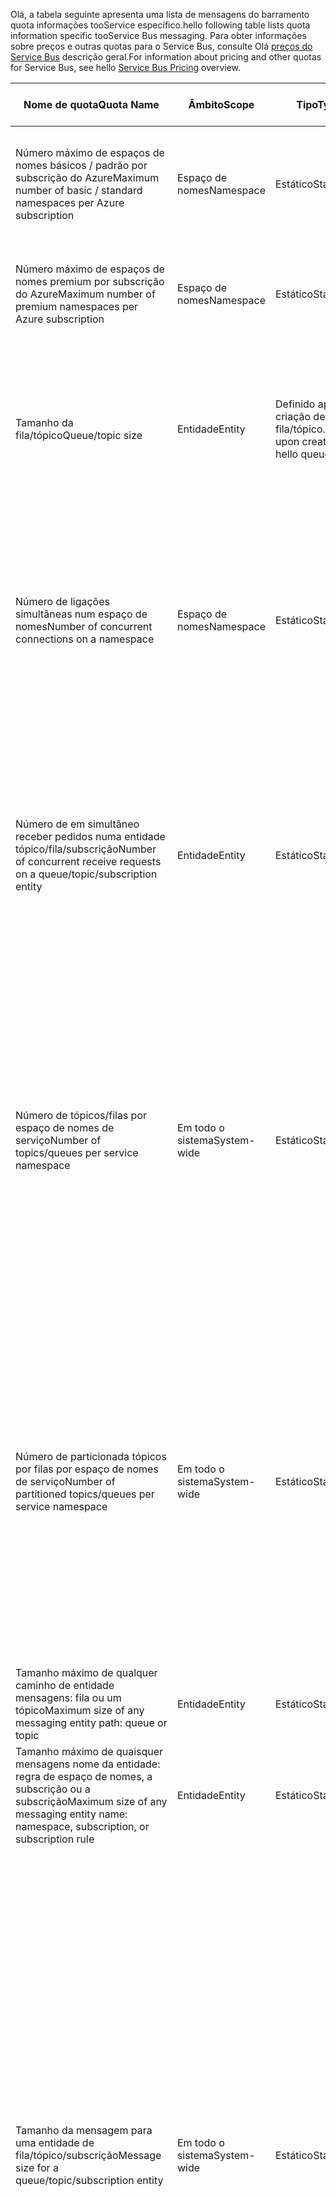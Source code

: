 <span data-ttu-id="a717b-101">Olá, a tabela seguinte apresenta uma lista de mensagens do barramento quota informações tooService específico.</span><span class="sxs-lookup"><span data-stu-id="a717b-101">hello following table lists quota information specific tooService Bus messaging.</span></span> <span data-ttu-id="a717b-102">Para obter informações sobre preços e outras quotas para o Service Bus, consulte Olá [preços do Service Bus](https://azure.microsoft.com/pricing/details/service-bus/) descrição geral.</span><span class="sxs-lookup"><span data-stu-id="a717b-102">For information about pricing and other quotas for Service Bus, see hello [Service Bus Pricing](https://azure.microsoft.com/pricing/details/service-bus/) overview.</span></span>

| <span data-ttu-id="a717b-103">Nome de quota</span><span class="sxs-lookup"><span data-stu-id="a717b-103">Quota Name</span></span> | <span data-ttu-id="a717b-104">Âmbito</span><span class="sxs-lookup"><span data-stu-id="a717b-104">Scope</span></span> | <span data-ttu-id="a717b-105">Tipo</span><span class="sxs-lookup"><span data-stu-id="a717b-105">Type</span></span> | <span data-ttu-id="a717b-106">Comportamento quando excedido</span><span class="sxs-lookup"><span data-stu-id="a717b-106">Behavior when exceeded</span></span> | <span data-ttu-id="a717b-107">Valor</span><span class="sxs-lookup"><span data-stu-id="a717b-107">Value</span></span> |
| --- | --- | --- | --- | --- |
| <span data-ttu-id="a717b-108">Número máximo de espaços de nomes básicos / padrão por subscrição do Azure</span><span class="sxs-lookup"><span data-stu-id="a717b-108">Maximum number of basic / standard namespaces per Azure subscription</span></span> |<span data-ttu-id="a717b-109">Espaço de nomes</span><span class="sxs-lookup"><span data-stu-id="a717b-109">Namespace</span></span> |<span data-ttu-id="a717b-110">Estático</span><span class="sxs-lookup"><span data-stu-id="a717b-110">Static</span></span> |<span data-ttu-id="a717b-111">Os pedidos subsequentes para espaços de nomes básicos / padrão adicionais serão rejeitados pelo portal Olá.</span><span class="sxs-lookup"><span data-stu-id="a717b-111">Subsequent requests for additional basic / standard namespaces will be rejected by hello portal.</span></span> |<span data-ttu-id="a717b-112">100</span><span class="sxs-lookup"><span data-stu-id="a717b-112">100</span></span>|
| <span data-ttu-id="a717b-113">Número máximo de espaços de nomes premium por subscrição do Azure</span><span class="sxs-lookup"><span data-stu-id="a717b-113">Maximum number of premium namespaces per Azure subscription</span></span> |<span data-ttu-id="a717b-114">Espaço de nomes</span><span class="sxs-lookup"><span data-stu-id="a717b-114">Namespace</span></span> |<span data-ttu-id="a717b-115">Estático</span><span class="sxs-lookup"><span data-stu-id="a717b-115">Static</span></span> |<span data-ttu-id="a717b-116">Os pedidos subsequentes para espaços de nomes premium adicionais serão rejeitados pelo portal Olá.</span><span class="sxs-lookup"><span data-stu-id="a717b-116">Subsequent requests for additional premium namespaces will be rejected by hello portal.</span></span> |<span data-ttu-id="a717b-117">10</span><span class="sxs-lookup"><span data-stu-id="a717b-117">10</span></span> |
| <span data-ttu-id="a717b-118">Tamanho da fila/tópico</span><span class="sxs-lookup"><span data-stu-id="a717b-118">Queue/topic size</span></span> |<span data-ttu-id="a717b-119">Entidade</span><span class="sxs-lookup"><span data-stu-id="a717b-119">Entity</span></span> |<span data-ttu-id="a717b-120">Definido após a criação de Olá fila/tópico.</span><span class="sxs-lookup"><span data-stu-id="a717b-120">Defined upon creation of hello queue/topic.</span></span> |<span data-ttu-id="a717b-121">Mensagens a receber será rejeitado e uma exceção será recebida pelo Olá chamar código.</span><span class="sxs-lookup"><span data-stu-id="a717b-121">Incoming messages will be rejected and an exception will be received by hello calling code.</span></span> |<span data-ttu-id="a717b-122">1, 2, 3, 4 ou 5 GB.</span><span class="sxs-lookup"><span data-stu-id="a717b-122">1, 2, 3, 4 or 5 GB.</span></span><br /><br /><span data-ttu-id="a717b-123">Se [criação de partições](../articles/service-bus-messaging/service-bus-partitioning.md) está ativada, o tamanho da fila/tópico máximo Olá é 80 GB.</span><span class="sxs-lookup"><span data-stu-id="a717b-123">If [partitioning](../articles/service-bus-messaging/service-bus-partitioning.md) is enabled, hello maximum queue/topic size is 80 GB.</span></span> |
| <span data-ttu-id="a717b-124">Número de ligações simultâneas num espaço de nomes</span><span class="sxs-lookup"><span data-stu-id="a717b-124">Number of concurrent connections on a namespace</span></span> |<span data-ttu-id="a717b-125">Espaço de nomes</span><span class="sxs-lookup"><span data-stu-id="a717b-125">Namespace</span></span> |<span data-ttu-id="a717b-126">Estático</span><span class="sxs-lookup"><span data-stu-id="a717b-126">Static</span></span> |<span data-ttu-id="a717b-127">Os pedidos subsequentes para ligações adicionais serão rejeitados e uma exceção será recebida pelo Olá chamar código.</span><span class="sxs-lookup"><span data-stu-id="a717b-127">Subsequent requests for additional connections will be rejected and an exception will be received by hello calling code.</span></span> <span data-ttu-id="a717b-128">As operações REST não contam para ligações de TCP em simultâneo.</span><span class="sxs-lookup"><span data-stu-id="a717b-128">REST operations do not count towards concurrent TCP connections.</span></span> |<span data-ttu-id="a717b-129">NetMessaging: 1000</span><span class="sxs-lookup"><span data-stu-id="a717b-129">NetMessaging: 1,000</span></span><br /><br /><span data-ttu-id="a717b-130">AMQP: 5000</span><span class="sxs-lookup"><span data-stu-id="a717b-130">AMQP: 5,000</span></span> |
| <span data-ttu-id="a717b-131">Número de em simultâneo receber pedidos numa entidade tópico/fila/subscrição</span><span class="sxs-lookup"><span data-stu-id="a717b-131">Number of concurrent receive requests on a queue/topic/subscription entity</span></span> |<span data-ttu-id="a717b-132">Entidade</span><span class="sxs-lookup"><span data-stu-id="a717b-132">Entity</span></span> |<span data-ttu-id="a717b-133">Estático</span><span class="sxs-lookup"><span data-stu-id="a717b-133">Static</span></span> |<span data-ttu-id="a717b-134">Subsequentes receber pedidos serão rejeitados e uma exceção será recebida pelo Olá chamar código.</span><span class="sxs-lookup"><span data-stu-id="a717b-134">Subsequent receive requests will be rejected and an exception will be received by hello calling code.</span></span> <span data-ttu-id="a717b-135">Esta quota aplica-se toohello combinado diversas em simultâneo receber operações em todas as subscrições de um tópico.</span><span class="sxs-lookup"><span data-stu-id="a717b-135">This quota applies toohello combined number of concurrent receive operations across all subscriptions on a topic.</span></span> |<span data-ttu-id="a717b-136">5,000</span><span class="sxs-lookup"><span data-stu-id="a717b-136">5,000</span></span> |
| <span data-ttu-id="a717b-137">Número de tópicos/filas por espaço de nomes de serviço</span><span class="sxs-lookup"><span data-stu-id="a717b-137">Number of topics/queues per service namespace</span></span> |<span data-ttu-id="a717b-138">Em todo o sistema</span><span class="sxs-lookup"><span data-stu-id="a717b-138">System-wide</span></span> |<span data-ttu-id="a717b-139">Estático</span><span class="sxs-lookup"><span data-stu-id="a717b-139">Static</span></span> |<span data-ttu-id="a717b-140">Os pedidos subsequentes para a criação de um novo tópico ou uma fila no espaço de nomes de serviço de Olá serão rejeitados.</span><span class="sxs-lookup"><span data-stu-id="a717b-140">Subsequent requests for creation of a new topic or queue on hello service namespace will be rejected.</span></span> <span data-ttu-id="a717b-141">Como resultado, se configurada por meio de Olá [portal do Azure][Azure portal], será gerada uma mensagem de erro.</span><span class="sxs-lookup"><span data-stu-id="a717b-141">As a result, if configured through hello [Azure portal][Azure portal], an error message will be generated.</span></span> <span data-ttu-id="a717b-142">Se a chamada da API de gestão de Olá, uma exceção será recebida pelo Olá chamar código.</span><span class="sxs-lookup"><span data-stu-id="a717b-142">If called from hello management API, an exception will be received by hello calling code.</span></span> |<span data-ttu-id="a717b-143">10,000</span><span class="sxs-lookup"><span data-stu-id="a717b-143">10,000</span></span><br /><br /><span data-ttu-id="a717b-144">Olá número total de tópicos e filas de um espaço de nomes de serviço tem de ser menor ou igual too10, 000.</span><span class="sxs-lookup"><span data-stu-id="a717b-144">hello total number of topics plus queues in a service namespace must be less than or equal too10,000.</span></span><br/><span data-ttu-id="a717b-145">Não é aplicável tooPremium como todas as entidades são divididos em partições.</span><span class="sxs-lookup"><span data-stu-id="a717b-145">This is not applicable tooPremium as all entities are partitioned.</span></span> |
| <span data-ttu-id="a717b-146">Número de particionada tópicos por filas por espaço de nomes de serviço</span><span class="sxs-lookup"><span data-stu-id="a717b-146">Number of partitioned topics/queues per service namespace</span></span> |<span data-ttu-id="a717b-147">Em todo o sistema</span><span class="sxs-lookup"><span data-stu-id="a717b-147">System-wide</span></span> |<span data-ttu-id="a717b-148">Estático</span><span class="sxs-lookup"><span data-stu-id="a717b-148">Static</span></span> |<span data-ttu-id="a717b-149">Os pedidos subsequentes para a criação de um novo tópico particionado ou fila no espaço de nomes de serviço de Olá serão rejeitados.</span><span class="sxs-lookup"><span data-stu-id="a717b-149">Subsequent requests for creation of a new partitioned topic or queue on hello service namespace will be rejected.</span></span> <span data-ttu-id="a717b-150">Como resultado, se configurada por meio de Olá [portal do Azure][Azure portal], será gerada uma mensagem de erro.</span><span class="sxs-lookup"><span data-stu-id="a717b-150">As a result, if configured through hello [Azure portal][Azure portal], an error message will be generated.</span></span> <span data-ttu-id="a717b-151">Se a chamada da API, de gestão de Olá um **QuotaExceededException** exceção será recebida pelo Olá chamar código.</span><span class="sxs-lookup"><span data-stu-id="a717b-151">If called from hello management API, a **QuotaExceededException** exception will be received by hello calling code.</span></span> |<span data-ttu-id="a717b-152">Escalões básicos e Standard - 100</span><span class="sxs-lookup"><span data-stu-id="a717b-152">Basic and Standard Tiers - 100</span></span><br /><span data-ttu-id="a717b-153">[Premium](../articles/service-bus-messaging/service-bus-premium-messaging.md) -1000 (por unidade de mensagens)</span><span class="sxs-lookup"><span data-stu-id="a717b-153">[Premium](../articles/service-bus-messaging/service-bus-premium-messaging.md) - 1,000 (per messaging unit)</span></span><br/><br /><span data-ttu-id="a717b-154">Cada fila particionada ou um tópico conta para a quota de Olá de 10 000 entidades por espaço de nomes.</span><span class="sxs-lookup"><span data-stu-id="a717b-154">Each partitioned queue or topic counts towards hello quota of 10,000 entities per namespace.</span></span> |
| <span data-ttu-id="a717b-155">Tamanho máximo de qualquer caminho de entidade mensagens: fila ou um tópico</span><span class="sxs-lookup"><span data-stu-id="a717b-155">Maximum size of any messaging entity path: queue or topic</span></span> |<span data-ttu-id="a717b-156">Entidade</span><span class="sxs-lookup"><span data-stu-id="a717b-156">Entity</span></span> |<span data-ttu-id="a717b-157">Estático</span><span class="sxs-lookup"><span data-stu-id="a717b-157">Static</span></span> |- |<span data-ttu-id="a717b-158">260 carateres</span><span class="sxs-lookup"><span data-stu-id="a717b-158">260 characters</span></span> |
| <span data-ttu-id="a717b-159">Tamanho máximo de quaisquer mensagens nome da entidade: regra de espaço de nomes, a subscrição ou a subscrição</span><span class="sxs-lookup"><span data-stu-id="a717b-159">Maximum size of any messaging entity name: namespace, subscription, or subscription rule</span></span> |<span data-ttu-id="a717b-160">Entidade</span><span class="sxs-lookup"><span data-stu-id="a717b-160">Entity</span></span> |<span data-ttu-id="a717b-161">Estático</span><span class="sxs-lookup"><span data-stu-id="a717b-161">Static</span></span> |- |<span data-ttu-id="a717b-162">50 carateres</span><span class="sxs-lookup"><span data-stu-id="a717b-162">50 characters</span></span> |
| <span data-ttu-id="a717b-163">Tamanho da mensagem para uma entidade de fila/tópico/subscrição</span><span class="sxs-lookup"><span data-stu-id="a717b-163">Message size for a queue/topic/subscription entity</span></span> |<span data-ttu-id="a717b-164">Em todo o sistema</span><span class="sxs-lookup"><span data-stu-id="a717b-164">System-wide</span></span> |<span data-ttu-id="a717b-165">Estático</span><span class="sxs-lookup"><span data-stu-id="a717b-165">Static</span></span> |<span data-ttu-id="a717b-166">Mensagens a receber que excedem destas quotas serão rejeitadas e uma exceção será recebida pelo Olá chamar código.</span><span class="sxs-lookup"><span data-stu-id="a717b-166">Incoming messages that exceed these quotas will be rejected and an exception will be received by hello calling code.</span></span> |<span data-ttu-id="a717b-167">Tamanho máximo de mensagem: 256KB ([escalão Standard](../articles/service-bus-messaging/service-bus-premium-messaging.md)) / 1MB ([escalão Premium](../articles/service-bus-messaging/service-bus-premium-messaging.md)).</span><span class="sxs-lookup"><span data-stu-id="a717b-167">Maximum message size: 256KB ([Standard tier](../articles/service-bus-messaging/service-bus-premium-messaging.md)) / 1MB ([Premium tier](../articles/service-bus-messaging/service-bus-premium-messaging.md)).</span></span> <br /><br /><span data-ttu-id="a717b-168">**Tenha em atenção** devido a sobrecarga toosystem, este limite é normalmente ligeiramente inferior.</span><span class="sxs-lookup"><span data-stu-id="a717b-168">**Note** Due toosystem overhead, this limit is usually slightly less.</span></span><br /><br /><span data-ttu-id="a717b-169">Tamanho máximo do cabeçalho: 64KB</span><span class="sxs-lookup"><span data-stu-id="a717b-169">Maximum header size: 64KB</span></span><br /><br /><span data-ttu-id="a717b-170">Número máximo de propriedades de cabeçalho na matriz de propriedades: **byte/int. MaxValue**</span><span class="sxs-lookup"><span data-stu-id="a717b-170">Maximum number of header properties in property bag: **byte/int.MaxValue**</span></span><br /><br /><span data-ttu-id="a717b-171">Tamanho máximo de propriedade de matriz de propriedades: sem limite explícito.</span><span class="sxs-lookup"><span data-stu-id="a717b-171">Maximum size of property in property bag: No explicit limit.</span></span> <span data-ttu-id="a717b-172">Limitado pelo tamanho do cabeçalho máximo.</span><span class="sxs-lookup"><span data-stu-id="a717b-172">Limited by maximum header size.</span></span> |
| <span data-ttu-id="a717b-173">Tamanho de propriedade da mensagem para uma entidade de fila/tópico/subscrição</span><span class="sxs-lookup"><span data-stu-id="a717b-173">Message property size for a queue/topic/subscription entity</span></span> |<span data-ttu-id="a717b-174">Em todo o sistema</span><span class="sxs-lookup"><span data-stu-id="a717b-174">System-wide</span></span> |<span data-ttu-id="a717b-175">Estático</span><span class="sxs-lookup"><span data-stu-id="a717b-175">Static</span></span> |<span data-ttu-id="a717b-176">A **SerializationException** exceção é gerada.</span><span class="sxs-lookup"><span data-stu-id="a717b-176">A **SerializationException** exception is generated.</span></span> |<span data-ttu-id="a717b-177">Tamanho de propriedade para cada propriedade da mensagem máximo é 32K.</span><span class="sxs-lookup"><span data-stu-id="a717b-177">Maximum message property size for each property is 32K.</span></span> <span data-ttu-id="a717b-178">Tamanho cumulativo de todas as propriedades não pode exceder 64K.</span><span class="sxs-lookup"><span data-stu-id="a717b-178">Cumulative size of all properties cannot exceed 64K.</span></span> <span data-ttu-id="a717b-179">Isto aplica-se toohello cabeçalho todo Olá [BrokeredMessage](https://msdn.microsoft.com/library/microsoft.servicebus.messaging.brokeredmessage.aspx), que tem as propriedades do utilizador, bem como as propriedades do sistema (tais como [SequenceNumber](https://msdn.microsoft.com/library/microsoft.servicebus.messaging.brokeredmessage.sequencenumber.aspx), [etiqueta](https://msdn.microsoft.com/library/microsoft.servicebus.messaging.brokeredmessage.label.aspx), [ MessageId](https://msdn.microsoft.com/library/microsoft.servicebus.messaging.brokeredmessage.messageid.aspx), e assim sucessivamente).</span><span class="sxs-lookup"><span data-stu-id="a717b-179">This applies toohello entire header of hello [BrokeredMessage](https://msdn.microsoft.com/library/microsoft.servicebus.messaging.brokeredmessage.aspx), which has both user properties as well as system properties (such as [SequenceNumber](https://msdn.microsoft.com/library/microsoft.servicebus.messaging.brokeredmessage.sequencenumber.aspx), [Label](https://msdn.microsoft.com/library/microsoft.servicebus.messaging.brokeredmessage.label.aspx), [MessageId](https://msdn.microsoft.com/library/microsoft.servicebus.messaging.brokeredmessage.messageid.aspx), and so on).</span></span> |
| <span data-ttu-id="a717b-180">Número de subscrições por tópico</span><span class="sxs-lookup"><span data-stu-id="a717b-180">Number of subscriptions per topic</span></span> |<span data-ttu-id="a717b-181">Em todo o sistema</span><span class="sxs-lookup"><span data-stu-id="a717b-181">System-wide</span></span> |<span data-ttu-id="a717b-182">Estático</span><span class="sxs-lookup"><span data-stu-id="a717b-182">Static</span></span> |<span data-ttu-id="a717b-183">Os pedidos subsequentes para criar subscrições adicionais para tópico Olá serão rejeitados.</span><span class="sxs-lookup"><span data-stu-id="a717b-183">Subsequent requests for creating additional subscriptions for hello topic will be rejected.</span></span> <span data-ttu-id="a717b-184">Como resultado, se configurado através do portal Olá, será apresentada uma mensagem de erro.</span><span class="sxs-lookup"><span data-stu-id="a717b-184">As a result, if configured through hello portal, an error message will be shown.</span></span> <span data-ttu-id="a717b-185">Se a chamada da API de gestão de Olá uma exceção será recebida pelo Olá chamar código.</span><span class="sxs-lookup"><span data-stu-id="a717b-185">If called from hello management API an exception will be received by hello calling code.</span></span> |<span data-ttu-id="a717b-186">2,000</span><span class="sxs-lookup"><span data-stu-id="a717b-186">2,000</span></span> |
| <span data-ttu-id="a717b-187">Número de filtros do SQL Server por tópico</span><span class="sxs-lookup"><span data-stu-id="a717b-187">Number of SQL filters per topic</span></span> |<span data-ttu-id="a717b-188">Em todo o sistema</span><span class="sxs-lookup"><span data-stu-id="a717b-188">System-wide</span></span> |<span data-ttu-id="a717b-189">Estático</span><span class="sxs-lookup"><span data-stu-id="a717b-189">Static</span></span> |<span data-ttu-id="a717b-190">Os pedidos subsequentes para a criação de filtros adicionais no tópico Olá serão rejeitados e uma exceção será recebida pelo Olá chamar código.</span><span class="sxs-lookup"><span data-stu-id="a717b-190">Subsequent requests for creation of additional filters on hello topic will be rejected and an exception will be received by hello calling code.</span></span> |<span data-ttu-id="a717b-191">2,000</span><span class="sxs-lookup"><span data-stu-id="a717b-191">2,000</span></span> |
| <span data-ttu-id="a717b-192">Número de filtros de correlação por tópico</span><span class="sxs-lookup"><span data-stu-id="a717b-192">Number of correlation filters per topic</span></span> |<span data-ttu-id="a717b-193">Em todo o sistema</span><span class="sxs-lookup"><span data-stu-id="a717b-193">System-wide</span></span> |<span data-ttu-id="a717b-194">Estático</span><span class="sxs-lookup"><span data-stu-id="a717b-194">Static</span></span> |<span data-ttu-id="a717b-195">Os pedidos subsequentes para a criação de filtros adicionais no tópico Olá serão rejeitados e uma exceção será recebida pelo Olá chamar código.</span><span class="sxs-lookup"><span data-stu-id="a717b-195">Subsequent requests for creation of additional filters on hello topic will be rejected and an exception will be received by hello calling code.</span></span> |<span data-ttu-id="a717b-196">100,000</span><span class="sxs-lookup"><span data-stu-id="a717b-196">100,000</span></span> |
| <span data-ttu-id="a717b-197">Tamanho do SQL Server filtros/ações</span><span class="sxs-lookup"><span data-stu-id="a717b-197">Size of SQL filters/actions</span></span> |<span data-ttu-id="a717b-198">Em todo o sistema</span><span class="sxs-lookup"><span data-stu-id="a717b-198">System-wide</span></span> |<span data-ttu-id="a717b-199">Estático</span><span class="sxs-lookup"><span data-stu-id="a717b-199">Static</span></span> |<span data-ttu-id="a717b-200">Os pedidos subsequentes para a criação de filtros adicionais serão rejeitados e uma exceção será recebida pelo Olá chamar código.</span><span class="sxs-lookup"><span data-stu-id="a717b-200">Subsequent requests for creation of additional filters will be rejected and an exception will be received by hello calling code.</span></span> |<span data-ttu-id="a717b-201">Comprimento máximo da cadeia de condição de filtro: 1024 (1K).</span><span class="sxs-lookup"><span data-stu-id="a717b-201">Maximum length of filter condition string: 1024 (1K).</span></span><br /><br /><span data-ttu-id="a717b-202">Comprimento máximo da cadeia de ação de regra: 1024 (1K).</span><span class="sxs-lookup"><span data-stu-id="a717b-202">Maximum length of rule action string: 1024 (1K).</span></span><br /><br /><span data-ttu-id="a717b-203">Número máximo de expressões por ação de regra: 32.</span><span class="sxs-lookup"><span data-stu-id="a717b-203">Maximum number of expressions per rule action: 32.</span></span> |
| <span data-ttu-id="a717b-204">Número de [SharedAccessAuthorizationRule](https://msdn.microsoft.com/library/azure/microsoft.servicebus.messaging.sharedaccessauthorizationrule.aspx) regras por espaço de nomes, fila ou um tópico</span><span class="sxs-lookup"><span data-stu-id="a717b-204">Number of [SharedAccessAuthorizationRule](https://msdn.microsoft.com/library/azure/microsoft.servicebus.messaging.sharedaccessauthorizationrule.aspx) rules per namespace, queue, or topic</span></span> |<span data-ttu-id="a717b-205">Entidade, espaço de nomes</span><span class="sxs-lookup"><span data-stu-id="a717b-205">Entity, namespace</span></span> |<span data-ttu-id="a717b-206">Estático</span><span class="sxs-lookup"><span data-stu-id="a717b-206">Static</span></span> |<span data-ttu-id="a717b-207">Os pedidos subsequentes para criação de regras adicionais serão rejeitados e uma exceção será recebida pelo Olá chamar código.</span><span class="sxs-lookup"><span data-stu-id="a717b-207">Subsequent requests for creation of additional rules will be rejected and an exception will be received by hello calling code.</span></span> |<span data-ttu-id="a717b-208">Número máximo de regras: 12.</span><span class="sxs-lookup"><span data-stu-id="a717b-208">Maximum number of rules: 12.</span></span> <br /><br /> <span data-ttu-id="a717b-209">Aplicam regras que são configuradas num espaço de nomes do Service Bus tooall filas e tópicos, esse espaço de nomes.</span><span class="sxs-lookup"><span data-stu-id="a717b-209">Rules that are configured on a Service Bus namespace apply tooall queues and topics in that namespace.</span></span> |

[Azure portal]: https://portal.azure.com